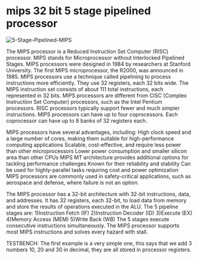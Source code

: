 # mips 32 bit 5 stage pipelined processor



![5-Stage-Pipelined-MIPS](https://github.com/ANKURJUEE/mips-32-bit-5-stage-pipelined-processor/assets/143562100/94b9f814-27a5-4fe7-b277-542d1bbf04a4)

 The MIPS processor is a Reduced Instruction Set Computer (RISC) processor. MIPS stands for Microprocessor without Interlocked Pipelined Stages. MIPS processors were designed in 1984 by researchers at Stanford University. The first MIPS microprocessor, the R2000, was announced in 1985.
MIPS processors use a technique called pipelining to process instructions more efficiently. They use 32 registers, each 32 bits wide. The MIPS instruction set consists of about 111 total instructions, each represented in 32 bits.
MIPS processors are different from CISC (Complex Instruction Set Computer) processors, such as the Intel Pentium processors. RISC processors typically support fewer and much simpler instructions.
MIPS processors can have up to four coprocessors. Each coprocessor can have up to 8 banks of 32 registers each.






MIPS processors have several advantages, including:
High clock speed and a large number of cores, making them suitable for high-performance computing applications
Scalable, cost-effective, and require less power than other microprocessors
Lower power consumption and smaller silicon area than other CPUs
MIPS MT architecture provides additional options for tackling performance challenges
Known for their reliability and stability
Can be used for highly-parallel tasks requiring cost and power optimization
MIPS processors are commonly used in safety-critical applications, such as aerospace and defense, where failure is not an option.


The MIPS processor has a 32-bit architecture with 32-bit instructions, data, and addresses. It has 32 registers, each 32-bit, to load data from memory and store the results of operations executed in the ALU. The 5 pipeline stages are:
1)Instruction Fetch (IF)
2)Instruction Decoder (ID)
3)Execute (EX)
4)Memory Access (MEM)
5)Write Back (WB)
The 5 stages execute consecutive instructions simultaneously. The MIPS processor supports most MIPS instructions and solves every hazard with stall.



TESTBENCH:
The first example is a very simple
one, this says that we add 3 numbers 10, 20 and 30 in decimal, they are all stored in
processor registers.

